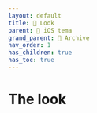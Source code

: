 ```yaml
---
layout: default
title: 🌈 Look
parent: 🍏 iOS tema
grand_parent: 📖 Archive
nav_order: 1
has_children: true
has_toc: true
---
```


# The look


